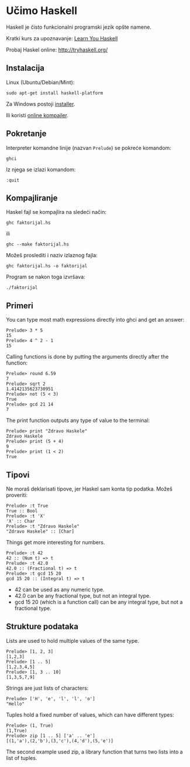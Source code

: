 # Učimo Haskell

Haskell je čisto funkcionalni programski jezik opšte namene.

Kratki kurs za upoznavanje: [Learn You Haskell](http://learnyouahaskell.com/starting-out#ready-set-go)

Probaj Haskel online: http://tryhaskell.org/

## Instalacija

Linux (Ubuntu/Debian/Mint):
```
sudo apt-get install haskell-platform
```

Za Windows postoji [installer](https://www.haskell.org/platform/).

Ili koristi [online kompajler](https://repl.it/repls/SpecializedLinenPyramid).

## Pokretanje

Interpreter komandne linije (nazvan `Prelude`) se pokreće komandom:

```
ghci
```
Iz njega se izlazi komandom:
```
:quit
```

## Kompajliranje

Haskel fajl se kompajlira na sledeći način:
```
ghc faktorijal.hs
```
ili
```
ghc --make faktorijal.hs
```
Možeš proslediti i naziv izlaznog fajla:
```
ghc faktorijal.hs -o faktorijal
```

Program se nakon toga izvršava:
```
./faktorijal
```

## Primeri

You can type most math expressions directly into ghci and get an answer:

```
Prelude> 3 * 5
15
Prelude> 4 ^ 2 - 1
15
```

Calling functions is done by putting the arguments directly after the function:

```
Prelude> round 6.59
7
Prelude> sqrt 2
1.4142135623730951
Prelude> not (5 < 3)
True
Prelude> gcd 21 14
7
```

The print function outputs any type of value to the terminal:

```
Prelude> print "Zdravo Haskele"
Zdravo Haskele
Prelude> print (5 + 4)
9
Prelude> print (1 < 2)
True
```

## Tipovi

Ne moraš deklarisati tipove, jer Haskel sam konta tip podatka. Možeš proveriti:
```
Prelude> :t True
True :: Bool
Prelude> :t 'X'
'X' :: Char
Prelude> :t "Zdravo Haskele"
"Zdravo Haskele" :: [Char]
```

Things get more interesting for numbers.
```
Prelude> :t 42
42 :: (Num t) => t
Prelude> :t 42.0
42.0 :: (Fractional t) => t
Prelude> :t gcd 15 20
gcd 15 20 :: (Integral t) => t
```

* 42 can be used as any numeric type.
* 42.0 can be any fractional type, but not an integral type.
* gcd 15 20 (which is a function call) can be any integral type, but not a fractional type.


## Strukture podataka

Lists are used to hold multiple values of the same type.
```
Prelude> [1, 2, 3]
[1,2,3]
Prelude> [1 .. 5]
[1,2,3,4,5]
Prelude> [1, 3 .. 10]
[1,3,5,7,9]
```

Strings are just lists of characters:
```
Prelude> ['H', 'e', 'l', 'l', 'o']
"Hello"
```

Tuples hold a fixed number of values, which can have different types:
```
Prelude> (1, True)
(1,True)
Prelude> zip [1 .. 5] ['a' .. 'e']
[(1,'a'),(2,'b'),(3,'c'),(4,'d'),(5,'e')]
```

The second example used zip, a library function that turns two lists into a list of tuples.
